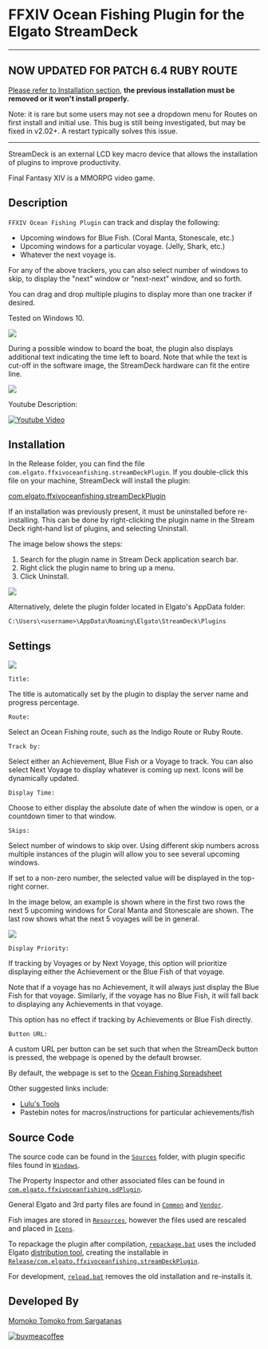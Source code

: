 # FFXIV Ocean Fishing Plugin for the Elgato StreamDeck

-----------------------

## NOW UPDATED FOR PATCH 6.4 RUBY ROUTE
[Please refer to Installation section](#installation), **the previous installation must be removed or it won't install properly.**

Note: it is rare but some users may not see a dropdown menu for Routes on first install and initial use. This bug is still being investigated, but may be fixed in v2.02+. A restart typically solves this issue.

-----------------------

StreamDeck is an external LCD key macro device that allows the installation of plugins to improve productivity.

Final Fantasy XIV is a MMORPG video game.

## Description

`FFXIV Ocean Fishing Plugin` can track and display the following:
- Upcoming windows for Blue Fish. (Coral Manta, Stonescale, etc.)
- Upcoming windows for a particular voyage. (Jelly, Shark, etc.)
- Whatever the next voyage is.

For any of the above trackers, you can also select number of windows to skip, to display the "next" window or "next-next" window, and so forth.

You can drag and drop multiple plugins to display more than one tracker if desired.

Tested on Windows 10.

![](Images/screenshot.png)

During a possible window to board the boat, the plugin also displays additional text indicating the time left to board. Note that while the text is cut-off in the software image, the StreamDeck hardware can fit the entire line.

![](Images/window.png)

Youtube Description:

[![Youtube Video](Images/youtube_image.jpg)](https://www.youtube.com/watch?v=ewgarAlZi5w)

## Installation

In the Release folder, you can find the file `com.elgato.ffxivoceanfishing.streamDeckPlugin`. If you double-click this file on your machine, StreamDeck will install the plugin:

[com.elgato.ffxivoceanfishing.streamDeckPlugin](Release/com.elgato.ffxivoceanfishing.streamDeckPlugin)

If an installation was previously present, it must be uninstalled before re-installing. This can be done by right-clicking the plugin name in the Stream Deck right-hand list of plugins, and selecting Uninstall.

The image below shows the steps:

1. Search for the plugin name in Stream Deck application search bar.
2. Right click the plugin name to bring up a menu.
3. Click Uninstall.

![](Images/uninstall_steps.png)

Alternatively, delete the plugin folder located in Elgato's AppData folder:

`C:\Users\<username>\AppData\Roaming\Elgato\StreamDeck\Plugins`

## Settings

![](Images/settings.png)

`Title:`

The title is automatically set by the plugin to display the server name and progress percentage.

`Route:`

Select an Ocean Fishing route, such as the Indigo Route or Ruby Route.

`Track by:`

Select either an Achievement, Blue Fish or a Voyage to track. You can also select Next Voyage to display whatever is coming up next. Icons will be dynamically updated.

`Display Time:`

Choose to either display the absolute date of when the window is open, or a countdown timer to that window.

`Skips:`

Select number of windows to skip over. Using different skip numbers across multiple instances of the plugin will allow you to see several upcoming windows.

If set to a non-zero number, the selected value will be displayed in the top-right corner.

In the image below, an example is shown where in the first two rows the next 5 upcoming windows for Coral Manta and Stonescale are shown. The last row shows what the next 5 voyages will be in general.

![](Images/skips.png)

`Display Priority:`

If tracking by Voyages or by Next Voyage, this option will prioritize displaying either the Achievement or the Blue Fish of that voyage.

Note that if a voyage has no Achievement, it will always just display the Blue Fish for that voyage. Similarly, if the voyage has no Blue Fish, it will fall back to displaying any Achievements in that voyage.

This option has no effect if tracking by Achievements or Blue Fish directly.

`Button URL:`

A custom URL per button can be set such that when the StreamDeck button is pressed, the webpage is opened by the default browser.

By default, the webpage is set to the [Ocean Fishing Spreadsheet](https://docs.google.com/spreadsheets/d/1R0Nt8Ye7EAQtU8CXF1XRRj67iaFpUk1BXeDgt6abxsQ/edit#gid=93698338)

Other suggested links include:

- [Lulu's Tools](https://ffxiv.pf-n.co/ocean-fishing)
- Pastebin notes for macros/instructions for particular achievements/fish

## Source Code

The source code can be found in the [`Sources`](Sources) folder, with plugin specific files found in [`Windows`](Sources/Windows).

The Property Inspector and other associated files can be found in [`com.elgato.ffxivoceanfishing.sdPlugin`](Sources/com.elgato.ffxivoceanfishing.sdPlugin).

General Elgato and 3rd party files are found in [`Common`](Sources/Common) and [`Vendor`](Sources/Vendor).

Fish images are stored in [`Resources`](Sources/Resources), however the files used are rescaled and placed in [`Icons`](Sources/com.elgato.ffxivoceanfishing.sdPlugin/Icons).

To repackage the plugin after compilation, [`repackage.bat`](repackage.bat) uses the included Elgato [distribution tool](Devtools/DistributionTool.exe), creating the installable in [`Release/com.elgato.ffxivoceanfishing.streamDeckPlugin`](Release/com.elgato.ffxivoceanfishing.streamDeckPlugin).

For development, [`reload.bat`](reload.bat) removes the old installation and re-installs it.

## Developed By

[Momoko Tomoko from Sargatanas](https://na.finalfantasyxiv.com/lodestone/character/1525660/)

[![buymeacoffee](https://cdn.buymeacoffee.com/buttons/v2/default-yellow.png)](https://www.buymeacoffee.com/momokoffxiv)
